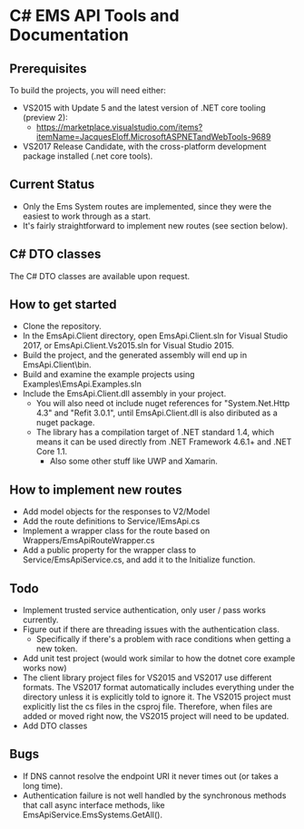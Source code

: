 # C\# EMS API Tools and Documentation

## Prerequisites
To build the projects, you will need either:
* VS2015 with Update 5 and the latest version of .NET core tooling (preview 2): 
	* https://marketplace.visualstudio.com/items?itemName=JacquesEloff.MicrosoftASPNETandWebTools-9689
* VS2017 Release Candidate, with the cross-platform development package installed (.net core tools).

## Current Status
* Only the Ems System routes are implemented, since they were the easiest to work through as a start. 
* It's fairly straightforward to implement new routes (see section below).

## C\# DTO classes
The C\# DTO classes are available upon request.

## How to get started
* Clone the repository.
* In the EmsApi.Client directory, open EmsApi.Client.sln for Visual Studio 2017, or EmsApi.Client.Vs2015.sln for Visual Studio 2015.
* Build the project, and the generated assembly will end up in EmsApi.Client\bin.
* Build and examine the example projects using Examples\EmsApi.Examples.sln
* Include the EmsApi.Client.dll assembly in your project.
	* You will also need ot include nuget references for "System.Net.Http 4.3" and "Refit 3.0.1", until EmsApi.Client.dll is also diributed as a nuget package.
	* The library has a compilation target of .NET standard 1.4, which means it can be used directly from .NET Framework 4.6.1+ and .NET Core 1.1.
		* Also some other stuff like UWP and Xamarin.

## How to implement new routes
* Add model objects for the responses to V2/Model
* Add the route definitions to Service/IEmsApi.cs
* Implement a wrapper class for the route based on Wrappers/EmsApiRouteWrapper.cs
* Add a public property for the wrapper class to Service/EmsApiService.cs, and add it to the Initialize function.

## Todo
* Implement trusted service authentication, only user / pass works currently.
* Figure out if there are threading issues with the authentication class.
    * Specifically if there's a problem with race conditions when getting a new token.
* Add unit test project (would work similar to how the dotnet core example works now)
* The client library project files for VS2015 and VS2017 use different formats. The VS2017 format automatically includes everything under the directory unless it is explicitly told to ignore it. The VS2015 project must explicitly list the cs files in the csproj file. Therefore, when files are added or moved right now, the VS2015 project will need to be updated.
* Add DTO classes

## Bugs
* If DNS cannot resolve the endpoint URI it never times out (or takes a long time).
* Authentication failure is not well handled by the synchronous methods that call async interface methods, like EmsApiService.EmsSystems.GetAll().